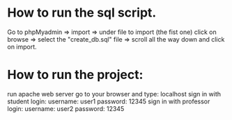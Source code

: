 # How to run the sql script.

Go to phpMyadmin => import => under file to import (the fist one) click on browse => select the "create_db.sql" file => scroll all the way down and click on import.

# How to run the project:
run apache web server
go to your browser and type: localhost
sign in with student login: username: user1 password: 12345
sign in with professor login: username: user2 password: 12345
